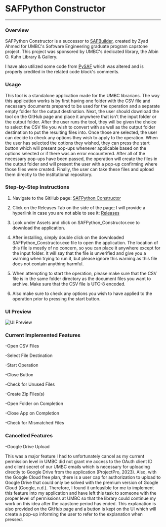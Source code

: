 # SAFPython Constructor
***
### Overview
SAFPython Constructor is a successor to [SAFBuilder](https://github.com/DSpace-Labs/SAFBuilder "SAFBuilder"), created by Zyad Ahmed for UMBC's Software Engineering graduate program capstone project. This project was sponsored by UMBC's dedicated library, the Albin O. Kuhn Library & Gallery.

I have also utilized some code from [PySAF](https://github.com/cstarcher/pysaf) which was altered and is properly credited in the related code block's comments.

### Usage
This tool is a standalone application made for the UMBC librarians. The way this application works is by first having one folder with the CSV file and necessary documents prepared to be used for the operation and a separate empty folder for the output destination. Next, the user should download the tool on the GitHub page and place it anywhere that isn't the input folder or the output folder. After the user runs the tool, they will be given the choice to select the CSV file you wish to convert with as well as the output folder destination to put the resulting files into. Once those are selected, the user can decide to check any options they wish to apply to the operation. When the user has selected the options they wished, they can press the start button which will present pop-ups whenever applicable based on the options selected or if there was an error encountered. After all of the necessary pop-ups have been passed, the operation will create the files in the output folder and will present the user with a pop-up confirming where those files were created. Finally,  the user can take these files and upload them directly to the institutional repository.

### Step-by-Step Instructions
1. Navigate to the GitHub page: [SAFPython Constructor](https://github.com/zahmed3/SAFPython_Constructor)

2. Click on the Releases Tab on the side of the page; I will provide a hyperlink in case you are not able to see it: [Releases](https://github.com/zahmed3/SAFPython_Constructor/releases/tag/v3)

3. Look under Assets and click on SAFPython_Constructor.exe to download the application.

4. After installing, simply double click on the downloaded SAFPython_Constructor.exe file to open the application. The location of this file is mostly of no concern, so you can place it anywhere except for the input folder. It will say that the file is unverified and give you a warning when trying to run it, but please ignore this warning as this file does not contain anything harmful.

5. When attempting to start the operation, please make sure that the CSV file is in the same folder directory as the document files you want to archive. Make sure that the CSV file is UTC-8 encoded.

6. Also make sure to check any options you wish to have applied to the operation prior to pressing the start button.


### UI Preview

![UI Preview](https://drive.usercontent.google.com/download?id=1qLwkKIYZcjHZeXQ_LO1EnKzttbsn6p_e&export=view)


### Current Implemented Features
-Open CSV Files

-Select File Destination

-Start Operation

-Close Button

-Check for Unused Files

-Create Zip Files(s)

-Open Folder on Completion

-Close App on Completion

-Check for Mismatched Files

### Cancelled Features
-Google Drive Upload

This was a major feature I had to unfortunately cancel as my current permission level in UMBC did not grant me access to the OAuth client ID and client secret of our UMBC emails which is necessary for uploading directly to Google Drive from the application (ProjectPro, 2023). Also, with the Google Cloud free plan, there is a user cap for authorization to upload to Google Drive that could only be solved with the premium version of Google Cloud (Google, n.d.). Therefore, I found it unfeasible for me to implement this feature into my application and have left this task to someone with the proper level of permissions at UMBC so that the library could continue my work on this idea after the capstone period has ended. This explanation is also provided on the GitHub page and a button is kept on the UI which will create a pop-up informing the user to refer to the explanation when pressed.
